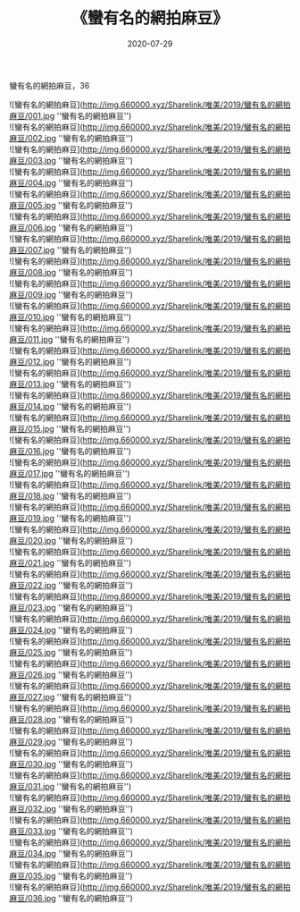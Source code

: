 ﻿---
layout: post
title:  《蠻有名的網拍麻豆》
date:   2020-07-29
img: http://img.660000.xyz/Sharelink/唯美/2019/蠻有名的網拍麻豆/000.jpg
categories: [美女, 清纯, 唯美]
---

蠻有名的網拍麻豆，36

![蠻有名的網拍麻豆](http://img.660000.xyz/Sharelink/唯美/2019/蠻有名的網拍麻豆/001.jpg ''蠻有名的網拍麻豆'') <br>
![蠻有名的網拍麻豆](http://img.660000.xyz/Sharelink/唯美/2019/蠻有名的網拍麻豆/002.jpg ''蠻有名的網拍麻豆'') <br>
![蠻有名的網拍麻豆](http://img.660000.xyz/Sharelink/唯美/2019/蠻有名的網拍麻豆/003.jpg ''蠻有名的網拍麻豆'') <br>
![蠻有名的網拍麻豆](http://img.660000.xyz/Sharelink/唯美/2019/蠻有名的網拍麻豆/004.jpg ''蠻有名的網拍麻豆'') <br>
![蠻有名的網拍麻豆](http://img.660000.xyz/Sharelink/唯美/2019/蠻有名的網拍麻豆/005.jpg ''蠻有名的網拍麻豆'') <br>
![蠻有名的網拍麻豆](http://img.660000.xyz/Sharelink/唯美/2019/蠻有名的網拍麻豆/006.jpg ''蠻有名的網拍麻豆'') <br>
![蠻有名的網拍麻豆](http://img.660000.xyz/Sharelink/唯美/2019/蠻有名的網拍麻豆/007.jpg ''蠻有名的網拍麻豆'') <br>
![蠻有名的網拍麻豆](http://img.660000.xyz/Sharelink/唯美/2019/蠻有名的網拍麻豆/008.jpg ''蠻有名的網拍麻豆'') <br>
![蠻有名的網拍麻豆](http://img.660000.xyz/Sharelink/唯美/2019/蠻有名的網拍麻豆/009.jpg ''蠻有名的網拍麻豆'') <br>
![蠻有名的網拍麻豆](http://img.660000.xyz/Sharelink/唯美/2019/蠻有名的網拍麻豆/010.jpg ''蠻有名的網拍麻豆'') <br>
![蠻有名的網拍麻豆](http://img.660000.xyz/Sharelink/唯美/2019/蠻有名的網拍麻豆/011.jpg ''蠻有名的網拍麻豆'') <br>
![蠻有名的網拍麻豆](http://img.660000.xyz/Sharelink/唯美/2019/蠻有名的網拍麻豆/012.jpg ''蠻有名的網拍麻豆'') <br>
![蠻有名的網拍麻豆](http://img.660000.xyz/Sharelink/唯美/2019/蠻有名的網拍麻豆/013.jpg ''蠻有名的網拍麻豆'') <br>
![蠻有名的網拍麻豆](http://img.660000.xyz/Sharelink/唯美/2019/蠻有名的網拍麻豆/014.jpg ''蠻有名的網拍麻豆'') <br>
![蠻有名的網拍麻豆](http://img.660000.xyz/Sharelink/唯美/2019/蠻有名的網拍麻豆/015.jpg ''蠻有名的網拍麻豆'') <br>
![蠻有名的網拍麻豆](http://img.660000.xyz/Sharelink/唯美/2019/蠻有名的網拍麻豆/016.jpg ''蠻有名的網拍麻豆'') <br>
![蠻有名的網拍麻豆](http://img.660000.xyz/Sharelink/唯美/2019/蠻有名的網拍麻豆/017.jpg ''蠻有名的網拍麻豆'') <br>
![蠻有名的網拍麻豆](http://img.660000.xyz/Sharelink/唯美/2019/蠻有名的網拍麻豆/018.jpg ''蠻有名的網拍麻豆'') <br>
![蠻有名的網拍麻豆](http://img.660000.xyz/Sharelink/唯美/2019/蠻有名的網拍麻豆/019.jpg ''蠻有名的網拍麻豆'') <br>
![蠻有名的網拍麻豆](http://img.660000.xyz/Sharelink/唯美/2019/蠻有名的網拍麻豆/020.jpg ''蠻有名的網拍麻豆'') <br>
![蠻有名的網拍麻豆](http://img.660000.xyz/Sharelink/唯美/2019/蠻有名的網拍麻豆/021.jpg ''蠻有名的網拍麻豆'') <br>
![蠻有名的網拍麻豆](http://img.660000.xyz/Sharelink/唯美/2019/蠻有名的網拍麻豆/022.jpg ''蠻有名的網拍麻豆'') <br>
![蠻有名的網拍麻豆](http://img.660000.xyz/Sharelink/唯美/2019/蠻有名的網拍麻豆/023.jpg ''蠻有名的網拍麻豆'') <br>
![蠻有名的網拍麻豆](http://img.660000.xyz/Sharelink/唯美/2019/蠻有名的網拍麻豆/024.jpg ''蠻有名的網拍麻豆'') <br>
![蠻有名的網拍麻豆](http://img.660000.xyz/Sharelink/唯美/2019/蠻有名的網拍麻豆/025.jpg ''蠻有名的網拍麻豆'') <br>
![蠻有名的網拍麻豆](http://img.660000.xyz/Sharelink/唯美/2019/蠻有名的網拍麻豆/026.jpg ''蠻有名的網拍麻豆'') <br>
![蠻有名的網拍麻豆](http://img.660000.xyz/Sharelink/唯美/2019/蠻有名的網拍麻豆/027.jpg ''蠻有名的網拍麻豆'') <br>
![蠻有名的網拍麻豆](http://img.660000.xyz/Sharelink/唯美/2019/蠻有名的網拍麻豆/028.jpg ''蠻有名的網拍麻豆'') <br>
![蠻有名的網拍麻豆](http://img.660000.xyz/Sharelink/唯美/2019/蠻有名的網拍麻豆/029.jpg ''蠻有名的網拍麻豆'') <br>
![蠻有名的網拍麻豆](http://img.660000.xyz/Sharelink/唯美/2019/蠻有名的網拍麻豆/030.jpg ''蠻有名的網拍麻豆'') <br>
![蠻有名的網拍麻豆](http://img.660000.xyz/Sharelink/唯美/2019/蠻有名的網拍麻豆/031.jpg ''蠻有名的網拍麻豆'') <br>
![蠻有名的網拍麻豆](http://img.660000.xyz/Sharelink/唯美/2019/蠻有名的網拍麻豆/032.jpg ''蠻有名的網拍麻豆'') <br>
![蠻有名的網拍麻豆](http://img.660000.xyz/Sharelink/唯美/2019/蠻有名的網拍麻豆/033.jpg ''蠻有名的網拍麻豆'') <br>
![蠻有名的網拍麻豆](http://img.660000.xyz/Sharelink/唯美/2019/蠻有名的網拍麻豆/034.jpg ''蠻有名的網拍麻豆'') <br>
![蠻有名的網拍麻豆](http://img.660000.xyz/Sharelink/唯美/2019/蠻有名的網拍麻豆/035.jpg ''蠻有名的網拍麻豆'') <br>
![蠻有名的網拍麻豆](http://img.660000.xyz/Sharelink/唯美/2019/蠻有名的網拍麻豆/036.jpg ''蠻有名的網拍麻豆'') <br>
